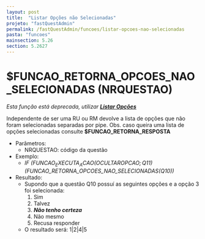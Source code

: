 ```yaml
---
layout: post
title:  "Listar Opções não Selecionadas"
projeto: "fastQuestAdmin"
permalink: /fastQuestAdmin/funcoes/listar-opcoes-nao-selecionadas
pasta: "funcoes"
mainsection: 5.26
section: 5.2627
---
```

# $FUNCAO_RETORNA_OPCOES_NAO_SELECIONADAS (NRQUESTAO)
*Esta função está deprecada, utilizar **<a href="/fastQuestAdmin/funcoesv2/listarOpcoes">Listar Opções</a>***

Independente de ser uma RU ou RM devolve a lista de opções que não foram selecionadas separadas por pipe. 
Obs. caso queira uma lista de opções selecionadas consulte __$FUNCAO_RETORNA_RESPOSTA__

- Parâmetros: 
    - NRQUESTAO: código da questão
- Exemplo:
    - *IF ($FUNCAO_EXECUTA_ACAO(OCULTAROPCAO;Q11)($FUNCAO_RETORNA_OPCOES_NAO_SELECIONADAS(Q10))*
- Resultado:
    - Supondo que a questão Q10 possuí as seguintes opções e a opção 3 foi selecionada: 
        1. Sim
        2. Talvez
        3. **_Não tenho certeza_**
        4. Não mesmo
        5. Recusa responder
    - O resultado será: 1\|2\|4\|5
